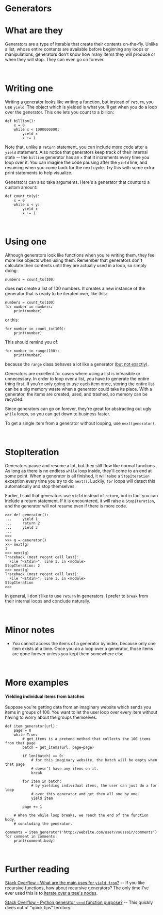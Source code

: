 Generators
==========


# What are they

Generators are a type of iterable that create their contents on-the-fly. Unlike a list, whose entire contents are available before beginning any loops or manipulations, generators don't know how many items they will produce or when they will stop. They can even go on forever.

&nbsp;

# Writing one

Writing a generator looks like writing a function, but instead of `return`, you use `yield`. The object which is yielded is what you'll get when you do a loop over the generator. This one lets you count to a billion:

    def billion():
        x = 0
        while x < 1000000000:
            yield x
            x += 1

Note that, unlike a `return` statement, you can include more code after a `yield` statement. Also notice that generators keep track of their internal state -- the `billion` generator has an `x` that it increments every time you loop over it. You can imagine the code pausing after the `yield` line, and resuming when you come back for the next cycle. Try this with some extra print statements to help visualize.

Generators can also take arguments. Here's a generator that counts to a custom amount:

    def count_to(y):
        x = 0
        while x < y:
            yield x
            x += 1


&nbsp;

# Using one

Although generators look like functions when you're writing them, they feel more like objects when using them. Remember that generators don't calculate their contents until they are actually used in a loop, so simply doing:

    numbers = count_to(100)

does **not** create a list of 100 numbers. It creates a new instance of the generator that is ready to be iterated over, like this:

    numbers = count_to(100)
    for number in numbers:
        print(number)

or this:

    for number in count_to(100):
        print(number)

This should remind you of:

    for number in range(100):
        print(number)

because the `range` class behaves a lot like a generator ([but not exactly](http://stackoverflow.com/a/13092317)).


Generators are excellent for cases where using a list is infeasible or unnecessary. In order to loop over a list, you have to generate the entire thing first. If you're only going to use each item once, storing the entire list can be a big memory waste when a generator could take its place. With a generator, the items are created, used, and trashed, so memory can be recycled.

Since generators can go on forever, they're great for abstracting out ugly `while` loops, so you can get down to business faster.

To get a single item from a generator without looping, use `next(generator)`.

&nbsp;

# StopIteration

Generators pause and resume a lot, but they still flow like normal functions. As long as there is no endless `while` loop inside, they'll come to an end at some point. When a generator is all finished, it will raise a `StopIteration` exception every time you try to do `next()`. Luckily, `for` loops will detect this automatically and stop themselves.

Earlier, I said that generators use `yield` instead of `return`, but in fact you can include a return statement. If it is encountered, it will raise a `StopIteration`, and the generator will not resume even if there is more code.

    >>> def generator():
    ...     yield 1
    ...     return 2
    ...     yield 3
    ...
    >>>
    >>> g = generator()
    >>> next(g)
    1
    >>> next(g)
    Traceback (most recent call last):
      File "<stdin>", line 1, in <module>
    StopIteration: 2
    >>> next(g)
    Traceback (most recent call last):
      File "<stdin>", line 1, in <module>
    StopIteration
    >>>

In general, I don't like to use `return` in generators. I prefer to `break` from their internal loops and conclude naturally.

&nbsp;

# Minor notes

- You cannot access the items of a generator by index, because only one item exists at a time. Once you do a loop over a generator, those items are gone forever unless you kept them somewhere else.

&nbsp;


# More examples

#### Yielding individual items from batches

Suppose you're getting data from an imaginary website which sends you items in groups of 100. You want to let the user loop over every item without having to worry about the groups themselves.

    def item_generator(url):
        page = 0
        while True:
            # get_items is a pretend method that collects the 100 items from that page
            batch = get_items(url, page=page)

            if len(batch) == 0:
                # for this imaginary website, the batch will be empty when that page
                # doesn't have any items on it.
                break

            for item in batch:
                # by yielding individual items, the user can just do a for loop
                # over this generator and get them all one by one.
                yield item

            page += 1

        # When the while loop breaks, we reach the end of the function body,
        # concluding the generator.

    comments = item_generator('http://website.com/user/voussoir/comments')
    for comment in comments:
        print(comment.body)

&nbsp;



# Further reading

[Stack Overflow - What are the main uses for `yield from`?](http://stackoverflow.com/questions/9708902/in-practice-what-are-the-main-uses-for-the-new-yield-from-syntax-in-python-3) -- If you like recursive functions, how about recursive generators? The only time I've ever used this is to [iterate over a tree's nodes](https://github.com/voussoir/reddit/blob/2069c3bd731cc8f90401ee49a9fc4d0dbf436cfc/Prawtimestamps/timesearch.py#L756-L761).

[Stack Overflow - Python generator `send` function purpose?](http://stackoverflow.com/questions/19302530/python-generator-send-function-purpose) -- This quickly dives out of "quick tips" territory.